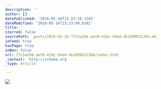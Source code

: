 ```yaml
---
description: ''
author: []
datePublished: '2016-05-16T13:25:10.158Z'
dateModified: '2016-05-16T13:23:09.816Z'
title: ''
starred: false
sourcePath: _posts/2016-05-16-77c5a2b6-aef8-419c-94a4-4b1899b21264.md
inFeed: true
hasPage: true
inNav: false
url: 77c5a2b6-aef8-419c-94a4-4b1899b21264/index.html
_context: 'http://schema.org'
_type: Article

---
```

![](https://the-grid-user-content.s3-us-west-2.amazonaws.com/b9296243-93ce-48ac-97fe-5664ae038560.jpg)